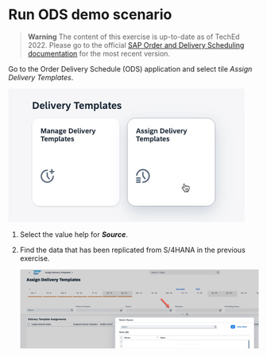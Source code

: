 # Run ODS demo scenario

> **Warning**
> The content of this exercise is up-to-date as of TechEd 2022. Please go to the official [SAP Order and Delivery Scheduling documentation](https://help.sap.com/docs/ORDER_DELIVERY_SCHEDULE_OD/7ddeeefdcf4b4ae0ad42a5990a781c9e/4d2d354732b94364823e14fdb2d10e02.html?locale=en-US) for the most recent version.

Go to the Order Delivery Schedule (ODS) application and select tile *Assign Delivery Templates*.

   ![](images/EX9_1.jpg)

1. Select the value help for ***Source***.
   
2. Find the data that has been replicated from S/4HANA in the previous exercise.

   ![](images/EX9_2.jpg)